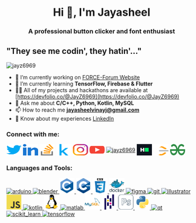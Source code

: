 <h1 align="center">Hi 👋, I'm Jayasheel</h1>
<h3 align="center">A professional button clicker and font enthusiast</h3>
<h2 align="denter">"They see me codin', they hatin'..."</h2>

<p align="left"> <img src="https://komarev.com/ghpvc/?username=jayz6969&label=Profile%20views&color=0e75b6&style=flat" alt="jayz6969" /> </p>

- 🔭 I’m currently working on [FORCE-Forum Website](https://github.com/EventsAtForce/eventsatforce.github.io)
- 🌱 I’m currently learning **TensorFlow, Firebase & Flutter**
- 👨‍💻 All of my projects and hackathons are available at [https://devfolio.co/@JayZ6969](https://devfolio.co/@JayZ6969)
- 💬 Ask me about **C/C++, Python, Kotlin, MySQL**
- 📫 How to reach me **jayasheelvinayj@gmail.com**
- 📄 Know about my experiences [LinkedIn](https://www.linkedin.com/in/jayasheelvinayj/)

<h3 align="left">Connect with me:</h3>
<p align="left">
<a href="https://twitter.com/jayasheelvinay" target="blank"><img align="center" src="src/images/icons/Social/twitter.svg" alt="jayasheelvinay" height="30" width="40" /></a>
<a href="https://linkedin.com/in/jayasheelvinayj" target="blank"><img align="center" src="src/images/icons/Social/linked-in-alt.svg" alt="jayasheelvinayj" height="30" width="40" /></a>
<a href="https://stackoverflow.com/users/22414544" target="blank"><img align="center" src="src/images/icons/Social/stack-overflow.svg" alt="22414544" height="30" width="40" /></a>
<a href="https://kaggle.com/jayasheelvinayj" target="blank"><img align="center" src="src/images/icons/Social/kaggle.svg" alt="jayasheelvinayj" height="30" width="40" /></a>
<a href="https://instagram.com/jayasheel.vinay" target="blank"><img align="center" src="src/images/icons/Social/instagram.svg" alt="jayasheel.vinay" height="30" width="40" /></a>
<a href="https://www.youtube.com/c/jayasheel vinay j" target="blank"><img align="center" src="src/images/icons/Social/youtube.svg" alt="jayasheel vinay j" height="30" width="40" /></a>
<a href="https://www.codechef.com/users/jayz6969" target="blank"><img align="center" src="https://cdn.jsdelivr.net/npm/simple-icons@3.1.0/icons/codechef.svg" alt="jayz6969" height="30" width="40" /></a>
<a href="https://www.hackerrank.com/jayasheelvinayj" target="blank"><img align="center" src="src/images/icons/Social/hackerrank.svg" alt="jayasheelvinayj" height="30" width="40" /></a>
<a href="https://www.leetcode.com/jayz6969" target="blank"><img align="center" src="src/images/icons/Social/leet-code.svg" alt="jayz6969" height="30" width="40" /></a>
<a href="https://auth.geeksforgeeks.org/user/jayz6969profile" target="blank"><img align="center" src="src/images/icons/Social/geeks-for-geeks.svg" alt="jayz6969profile" height="30" width="40" /></a>
</p>

<h3 align="left">Languages and Tools:</h3>
<p align="left"> <a href="https://www.arduino.cc/" target="_blank" rel="noreferrer"> <img src="https://cdn.worldvectorlogo.com/logos/arduino-1.svg" alt="arduino" width="40" height="40"/> </a> <a href="https://www.blender.org/" target="_blank" rel="noreferrer"> <img src="https://download.blender.org/branding/community/blender_community_badge_white.svg" alt="blender" width="40" height="40"/> </a> <a href="https://www.cprogramming.com/" target="_blank" rel="noreferrer"> <img src="https://raw.githubusercontent.com/devicons/devicon/master/icons/c/c-original.svg" alt="c" width="40" height="40"/> </a> <a href="https://www.w3schools.com/cpp/" target="_blank" rel="noreferrer"> <img src="https://raw.githubusercontent.com/devicons/devicon/master/icons/cplusplus/cplusplus-original.svg" alt="cplusplus" width="40" height="40"/> </a> <a href="https://www.w3schools.com/css/" target="_blank" rel="noreferrer"> <img src="https://raw.githubusercontent.com/devicons/devicon/master/icons/css3/css3-original-wordmark.svg" alt="css3" width="40" height="40"/> </a> <a href="https://www.docker.com/" target="_blank" rel="noreferrer"> <img src="https://raw.githubusercontent.com/devicons/devicon/master/icons/docker/docker-original-wordmark.svg" alt="docker" width="40" height="40"/> </a> <a href="https://www.figma.com/" target="_blank" rel="noreferrer"> <img src="https://www.vectorlogo.zone/logos/figma/figma-icon.svg" alt="figma" width="40" height="40"/> </a> <a href="https://git-scm.com/" target="_blank" rel="noreferrer"> <img src="https://www.vectorlogo.zone/logos/git-scm/git-scm-icon.svg" alt="git" width="40" height="40"/> </a> <a href="https://www.adobe.com/in/products/illustrator.html" target="_blank" rel="noreferrer"> <img src="https://www.vectorlogo.zone/logos/adobe_illustrator/adobe_illustrator-icon.svg" alt="illustrator" width="40" height="40"/> </a> <a href="https://developer.mozilla.org/en-US/docs/Web/JavaScript" target="_blank" rel="noreferrer"> <img src="https://raw.githubusercontent.com/devicons/devicon/master/icons/javascript/javascript-original.svg" alt="javascript" width="40" height="40"/> </a> <a href="https://kotlinlang.org" target="_blank" rel="noreferrer"> <img src="https://www.vectorlogo.zone/logos/kotlinlang/kotlinlang-icon.svg" alt="kotlin" width="40" height="40"/> </a> <a href="https://www.linux.org/" target="_blank" rel="noreferrer"> <img src="https://raw.githubusercontent.com/devicons/devicon/master/icons/linux/linux-original.svg" alt="linux" width="40" height="40"/> </a> <a href="https://www.mathworks.com/" target="_blank" rel="noreferrer"> <img src="https://upload.wikimedia.org/wikipedia/commons/2/21/Matlab_Logo.png" alt="matlab" width="40" height="40"/> </a> <a href="https://www.mysql.com/" target="_blank" rel="noreferrer"> <img src="https://raw.githubusercontent.com/devicons/devicon/master/icons/mysql/mysql-original-wordmark.svg" alt="mysql" width="40" height="40"/> </a> <a href="https://pandas.pydata.org/" target="_blank" rel="noreferrer"> <img src="https://raw.githubusercontent.com/devicons/devicon/2ae2a900d2f041da66e950e4d48052658d850630/icons/pandas/pandas-original.svg" alt="pandas" width="40" height="40"/> </a> <a href="https://www.photoshop.com/en" target="_blank" rel="noreferrer"> <img src="https://raw.githubusercontent.com/devicons/devicon/master/icons/photoshop/photoshop-line.svg" alt="photoshop" width="40" height="40"/> </a> <a href="https://www.python.org" target="_blank" rel="noreferrer"> <img src="https://raw.githubusercontent.com/devicons/devicon/master/icons/python/python-original.svg" alt="python" width="40" height="40"/> </a> <a href="https://www.qt.io/" target="_blank" rel="noreferrer"> <img src="https://upload.wikimedia.org/wikipedia/commons/0/0b/Qt_logo_2016.svg" alt="qt" width="40" height="40"/> </a> <a href="https://scikit-learn.org/" target="_blank" rel="noreferrer"> <img src="https://upload.wikimedia.org/wikipedia/commons/0/05/Scikit_learn_logo_small.svg" alt="scikit_learn" width="40" height="40"/> </a> <a href="https://www.tensorflow.org" target="_blank" rel="noreferrer"> <img src="https://www.vectorlogo.zone/logos/tensorflow/tensorflow-icon.svg" alt="tensorflow" width="40" height="40"/> </a> </p>

